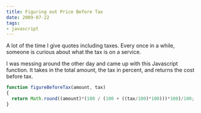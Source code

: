 ```yaml
---
title: Figuring out Price Before Tax
date: 2009-07-22
tags:
- javascript
---
```

A lot of the time I give quotes including taxes.  Every once in a while, someone is curious about what the tax is on a service.

<!--more-->

I was messing around the other day and came up with this Javascript function.  It takes in the total amount, the tax in percent, and returns the cost before tax.

```javascript
function figureBeforeTax(amount, tax)
{
  return Math.round((amount)*(100 / (100 + ((tax/100)*100)))*100)/100;
}
```
